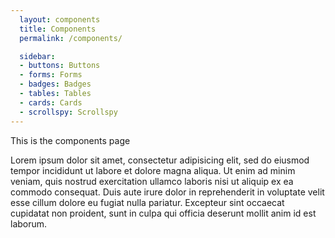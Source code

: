 ```yaml
---
  layout: components
  title: Components
  permalink: /components/

  sidebar:
  - buttons: Buttons
  - forms: Forms
  - badges: Badges
  - tables: Tables
  - cards: Cards
  - scrollspy: Scrollspy
---
```


This is the components page

Lorem ipsum dolor sit amet, consectetur adipisicing elit, sed do eiusmod tempor incididunt ut labore et dolore magna aliqua. Ut enim ad minim veniam, quis nostrud exercitation ullamco laboris nisi ut aliquip ex ea commodo consequat. Duis aute irure dolor in reprehenderit in voluptate velit esse cillum dolore eu fugiat nulla pariatur. Excepteur sint occaecat cupidatat non proident, sunt in culpa qui officia deserunt mollit anim id est laborum.
